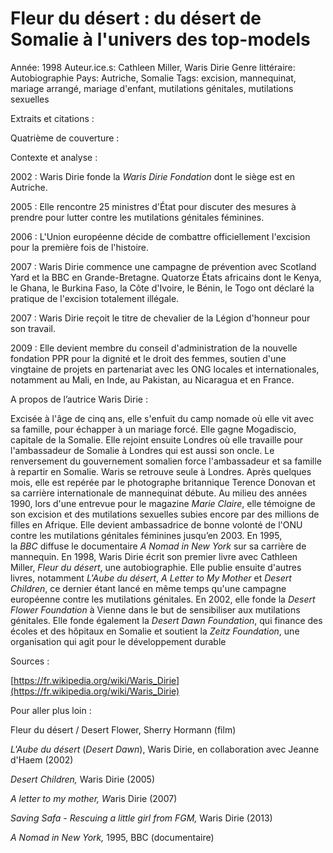 # Fleur du désert : du désert de Somalie à l'univers des top-models

Année: 1998
Auteur.ice.s: Cathleen Miller, Waris Dirie
Genre littéraire: Autobiographie
Pays: Autriche, Somalie
Tags: excision, mannequinat, mariage arrangé, mariage d'enfant, mutilations génitales, mutilations sexuelles

Extraits et citations :

Quatrième de couverture :

Contexte et analyse :

2002 : Waris Dirie fonde la *Waris Dirie Fondation* dont le siège est en Autriche.

2005 : Elle rencontre 25 ministres d'État pour discuter des mesures à prendre pour lutter contre les mutilations génitales féminines.

2006 : L'Union européenne décide de combattre officiellement l'excision pour la première fois de l'histoire.

2007 : Waris Dirie commence une campagne de prévention avec Scotland Yard et la BBC en Grande-Bretagne. Quatorze États africains dont le Kenya, le Ghana, le Burkina Faso, la Côte d'Ivoire, le Bénin, le Togo ont déclaré la pratique de l'excision totalement illégale.

2007 : Waris Dirie reçoit le titre de chevalier de la Légion d'honneur pour son travail.

2009 : Elle devient membre du conseil d'administration de la nouvelle fondation PPR pour la dignité et le droit des femmes, soutien d'une vingtaine de projets en partenariat avec les ONG locales et internationales, notamment au Mali, en Inde, au Pakistan, au Nicaragua et en France.

A propos de l’autrice Waris Dirie :

Excisée à l'âge de cinq ans, elle s'enfuit du camp nomade où elle vit avec sa famille, pour échapper à un mariage forcé. Elle gagne Mogadiscio, capitale de la Somalie. Elle rejoint ensuite Londres où elle travaille pour l'ambassadeur de Somalie à Londres qui est aussi son oncle. Le renversement du gouvernement somalien force l'ambassadeur et sa famille à repartir en Somalie. Waris se retrouve seule à Londres. Après quelques mois, elle est repérée par le photographe britannique Terence Donovan et sa carrière internationale de mannequinat débute.  Au milieu des années 1990, lors d'une entrevue pour le magazine *Marie Claire*, elle témoigne de son excision et des mutilations sexuelles subies encore par des millions de filles en Afrique. Elle devient ambassadrice de bonne volonté de l'ONU contre les mutilations génitales féminines jusqu’en 2003.  En 1995, la *BBC* diffuse le documentaire *A Nomad in New York* sur sa carrière de mannequin. En 1998, Waris Dirie écrit son premier livre avec Cathleen Miller, *Fleur du désert*, une autobiographie.  Elle publie ensuite d'autres livres, notamment *L'Aube du désert*, *A Letter to My Mother* et *Desert Children*, ce dernier étant lancé en même temps qu'une campagne européenne contre les mutilations génitales. En 2002, elle fonde la *Desert Flower Foundation* à Vienne dans le but de sensibiliser aux mutilations génitales. Elle fonde également la *Desert Dawn Foundation*, qui finance des écoles et des hôpitaux en Somalie et soutient la *Zeitz Foundation*, une organisation qui agit pour le développement durable

Sources :

[https://fr.wikipedia.org/wiki/Waris_Dirie](https://fr.wikipedia.org/wiki/Waris_Dirie)

Pour aller plus loin :

Fleur du désert / Desert Flower, Sherry Hormann (film)

*L'Aube du désert* (*Desert Dawn*), Waris Dirie, en collaboration avec Jeanne d'Haem (2002)

*Desert Children,* Waris Dirie (2005)

*A letter to my mother, W*aris Dirie (2007)

*Saving Safa - Rescuing a little girl from FGM,* Waris Dirie (2013)

*A Nomad in New York,* 1995, BBC (documentaire)